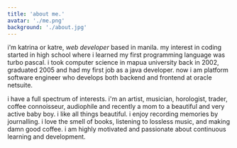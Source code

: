 ```yaml
---
title: 'about me.'
avatar: './me.png'
background: './about.jpg'
---
```

i'm katrina or katre, *web developer* based in manila. my interest in coding started in high school where i learned my first programming language was turbo pascal. i took computer science in mapua university back in 2002, graduated 2005 and had my first job as a java developer. now i am platform software engineer who develops both backend and frontend at oracle netsuite.

i have a full spectrum of interests. i'm an artist, musician, horologist, trader, coffee connoisseur, audiophile and recently a mom to a beautiful and very active baby boy. i like all things beautiful. i enjoy recording memories by journalling. i love the smell of books, listening to lossless music, and making damn good coffee. i am highly motivated and passionate about continuous learning and development.